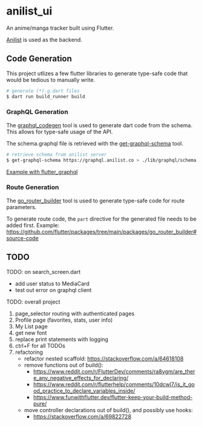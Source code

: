 # anilist_ui

An anime/manga tracker built using Flutter.

[Anilist](https://anilist.gitbook.io/anilist-apiv2-docs/) is used as the backend.

## Code Generation

This project utlizes a few flutter libraries to generate type-safe code that would be tedious to manually write.

```bash
# generate (*).g.dart files
$ dart run build_runner build
```

### GraphQL Generation

The [graphql_codegen](https://github.com/heftapp/graphql_codegen/tree/main/packages/graphql_codegen#basic-usage) tool is used to generate dart code from the schema. This allows for type-safe usage of the API.

The schema.graphql file is retrieved with the [get-graphql-schema](https://github.com/prisma-labs/get-graphql-schema#get-graphql-schema-) tool.

```bash
# retrieve schema from anilist server
$ get-graphql-schema https://graphql.anilist.co > ./lib/graphql/schema.graphql
```

[Example with flutter_graphql](https://github.com/heftapp/graphql_codegen/tree/main/packages/graphql_codegen#client-graphql_flutter)

### Route Generation

The [go_router_builder](https://pub.dev/documentation/go_router/latest/topics/Type-safe%20routes-topic.html) tool is used to generate type-safe code for route parameters.

To generate route code, the `part` directive for the generated file needs to be added first.
Example: https://github.com/flutter/packages/tree/main/packages/go_router_builder#source-code

## TODO

TODO: on search_screen.dart

- add user status to MediaCard
- test out error on graphql client

TODO: overall project

1. page_selector routing with authenticated pages
2. Profile page (favorites, stats, user info)
3. My List page
4. get new font
5. replace print statements with logging
6. ctrl+F for all TODOs
7. refactoring
   - refactor nested scaffold: https://stackoverflow.com/a/64618108
   - remove functions out of build():
     - https://www.reddit.com/r/FlutterDev/comments/ra8ygm/are_there_any_negative_effects_for_declaring/
     - https://www.reddit.com/r/flutterhelp/comments/10dcwl7/is_it_good_practice_to_declare_variables_inside/
     - https://www.funwithflutter.dev/flutter-keep-your-build-method-pure/
   - move controller declarations out of build(), and possibly use hooks:
     - https://stackoverflow.com/a/69822728
